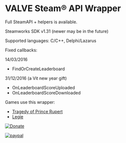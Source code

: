 VALVE Steam® API Wrapper
==========================

Full SteamAPI + helpers is available.

Steamworks SDK v1.31 (newer may be in the future)

Supported languages: C/C++, Delphi/Lazarus


Fixed callbacks:

14/03/2016
* FindOrCreateLeaderboard

31/12/2016 (a Vit new year gift)
* OnLeaderboardScoreUploaded 
* OnLeaderboardScoreDownloaded



Games use this wrapper:
* [Tragedy of Prince Rupert](http://store.steampowered.com/app/611850/Tragedy_of_Prince_Rupert/)
* [Legie](http://store.steampowered.com/app/426050/Legie)



[![Donate](https://img.shields.io/badge/Donate-PayPal-green.svg)](https://www.paypal.com/cgi-bin/webscr?cmd=_s-xclick&hosted_button_id=PWAQNC33NK38S)

[![paypal](https://www.paypalobjects.com/en_US/i/btn/btn_donateCC_LG.gif)](https://www.paypal.com/cgi-bin/webscr?cmd=_s-xclick&hosted_button_id=PWAQNC33NK38S)
